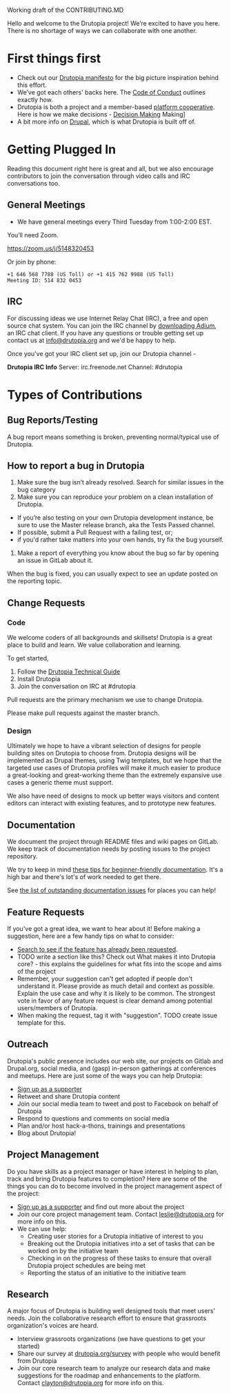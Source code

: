 Working draft of the CONTRIBUTING.MD

Hello and welcome to the Drutopia project! We’re excited to have you here. There is no shortage of ways we can collaborate with one another.

# First things first 

* Check out our [Drutopia manifesto](https://gitlab.com/drutopia/drutopia/wikis/manifesto) for the big picture inspiration behind this effort.
* We’ve got each others' backs here. The [Code of Conduct](https://gitlab.com/drutopia/drutopia/wikis/drutopia-code-of-conduct) outlines exactly how.
* Drutopia is both a project and a member-based [platform cooperative](https://en.wikipedia.org/wiki/Platform_cooperative). Here is how we make decisions - [Decision Making](https://gitlab.com/drutopia/drutopia/wikis/decision-making) Making]
* A bit more info on [Drupal](https://www.drupal.org/about), which is what Drutopia is built off of.


# Getting Plugged In

Reading this document right here is great and all, but we also encourage contributors to join the conversation through video calls and IRC conversations too.

## General Meetings
- We have general meetings every Third Tuesday from 1:00-2:00 EST.

You’ll need Zoom.

https://zoom.us/j/5148320453

Or join by phone:

    +1 646 568 7788 (US Toll) or +1 415 762 9988 (US Toll)
    Meeting ID: 514 832 0453

## IRC

For discussing ideas we use Internet Relay Chat (IRC), a free and open source chat system. You can join the IRC channel by [downloading Adium](https://adium.im/), an IRC chat client. If you have any questions or trouble getting set up contact us at info@drutopia.org and we'd be happy to help.

Once you've got your IRC client set up, join our Drutopia channel -

**Drutopia IRC Info**
Server: irc.freenode.net
Channel: #drutopia


# Types of Contributions

## Bug Reports/Testing

A bug report means something is broken, preventing normal/typical use of Drutopia.

## How to report a bug in Drutopia

1. Make sure the bug isn’t already resolved. Search for similar issues in the bug category
1. Make sure you can reproduce your problem on a clean installation of Drutopia.
  * If you’re also testing on your own Drutopia development instance, be sure to use the Master release branch, aka the Tests Passed channel.
  * If possible, submit a Pull Request with a failing test, or;
  * if you'd rather take matters into your own hands, try fix the bug yourself.
1. Make a report of everything you know about the bug so far by opening an issue in GitLab about it.

When the bug is fixed, you can usually expect to see an update posted on the reporting topic.

## Change Requests

### Code

We welcome coders of all backgrounds and skillsets! Drutopia is a great place to build and learn. We value collaboration and learning. 

To get started, 

1. Follow the [Drutopia Technical Guide](https://gitlab.com/drutopia/drutopia/wikis/technical-guide)
2. Install Drutopia
3. Join the conversation on IRC at #drutopia

Pull requests are the primary mechanism we use to change Drutopia.

Please make pull requests against the master branch.

### Design

Ultimately we hope to have a vibrant selection of designs for people building sites on Drutopia to choose from.  Drutopia designs will be implemented as Drupal themes, using Twig templates, but we hope that the targeted use cases of Drutopia profiles will make it much easier to produce a great-looking and great-working theme than the extremely expansive use cases a generic theme must support.

We also have need of designs to mock up better ways visitors and content editors can interact with existing features, and to prototype new features.

## Documentation

We document the project through README files and wiki pages on GitLab. We keep track of documentation needs by posting issues to the project repository. 

We try to keep in mind [these tips for beginner-friendly documentation](https://datamade.us/blog/better-living-through-documentation).  It's a high bar and there's lot's of work needed to get there.

See [the list of outstanding documentation issues](https://gitlab.com/drutopia/drutopia/issues?label_name%5B%5D=documentation) for places you can help!

## Feature Requests

If you've got a great idea, we want to hear about it!  Before making a suggestion, here are a few handy tips on what to consider:

* [Search to see if the feature has already been requested](https://gitlab.com/drutopia/drutopia/issues?label_name%5B%5D=suggestion).
* TODO write a section like this?  Check out What makes it into Drutopia core? - this explains the guidelines for what fits into the scope and aims of the project
* Remember, your suggestion can't get adopted if people don't understand it. Please provide as much detail and context as possible. Explain the use case and why it is likely to be common. The strongest vote in favor of any feature request is clear demand among potential users/members of Drutopia.
* When making the request, tag it with "suggestion".  TODO create issue template for this.


## Outreach

Drutopia's public presence includes our web site, our projects on Gitlab and Drupal.org, social media, and (gasp) in-person gatherings at conferences and meetups. Here are just some of the ways you can help Drutopia:

* [Sign up as a supporter](http://drutopia.org/)
* Retweet and share Drutopia content
* Join our social media team to tweet and post to Facebook on behalf of Drutopia
* Respond to questions and comments on social media
* Plan and/or host hack-a-thons, trainings and presentations
* Blog about Drutopia!

## Project Management

Do you have skills as a project manager or have interest in helping to plan, track and bring Drutopia features to completion?  Here are some of the things you can do to become involved in the project management aspect of the project:


* [Sign up as a supporter](https://drutopia.org) and find out more about the project
* Join our core project management team. Contact leslie@drutopia.org for more info on this.
* We can use help:
  * Creating user stories for a Drutopia initiative of interest to you
  * Breaking out the Drutopia initiatives into a set of tasks that can be worked on by the initiative team
  * Checking in on the progress of these tasks to ensure that overall Drutopia project schedules are being met
  * Reporting the status of an initiative to the initiative team


## Research

A major focus of Drutopia is building well designed tools that meet users' needs. Join the collaborative research effort to ensure that grassroots organization's voices are heard.

* Interview grassroots organizations (we have questions to get your started)
* Share our survey at [drutopia.org/survey](https://drutopia.org/survey) with people who would benefit from Drutopia
* Join our core research team to analyze our research data and make suggestions for the roadmap and enhancements to the platform. Contact clayton@drutopia.org for more info on this.
